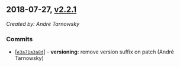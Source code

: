 ## 2018-07-27, [v2.2.1](https://github.com/lotterfriends/git-flow-buddy/releases/tag/2.2.1)

*Created by: André Tarnowsky*

### Commits
  - [[`e3a71a3a8d`](https://github.com/lotterfriends/git-flow-buddy/commit/e3a71a3a8df28c2b92ab1e2619a96b933821cab2)] - **versioning**: remove version suffix on patch (André Tarnowsky)
